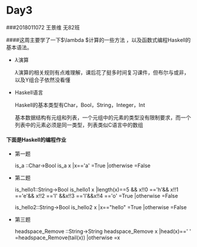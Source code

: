 # Day3

###2018011072 王景维 无82班

####这周主要学了一下$\lambda $计算的一些方法 ，以及函数式编程Haskell的基本语法。

* $\lambda$演算

  $\lambda$演算的相关规则有点难理解，课后花了挺多时间复习课件，但布尔与或非，以及Y组合子依然没看懂

* Haskell语言

  Haskell的基本类型有Char，Bool，String，Integer，Int

  基本数据结构有元组和列表，一个元组中的元素的类型没有限制要求，而一个列表中的元素必须是同一类型，列表类似C语言中的数组



#### 下面是Haskell的编程作业

* 第一题

  is_a ::Char->Bool
  is_a x
      |x=='a' =True
      |otherwise =False

* 第二题

  is_hello1::String->Bool
  is_hello1 x
      |length(x)==5 && x!!0 =='h'&& x!!1 =='e'&& x!!2 =='l' &&x!!3 =='l'&&x!!4 =='o' =True
      |otherwise =False

  is_hello2::String->Bool
  is_hello2 x
      |x=="hello" =True
      |otherwise =False

* 第三题

  headspace_Remove ::String->String
  headspace_Remove x
      |head(x)==' ' =headspace_Remove(tail(x))
      |otherwise =x  

